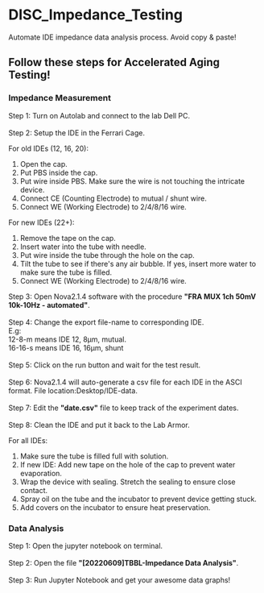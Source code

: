 # DISC_Impedance_Testing
Automate IDE impedance data analysis process. Avoid copy &amp; paste!

## Follow these steps for Accelerated Aging Testing!
### Impedance Measurement
Step 1: Turn on Autolab and connect to the lab Dell PC. <br /><br />
Step 2: Setup the IDE in the Ferrari Cage. <br />

For old IDEs (12, 16, 20):<br />
1) Open the cap.<br /> 
2) Put PBS inside the cap.<br /> 
3) Put wire inside PBS. Make sure the wire is not touching the intricate device.<br /> 
4) Connect CE (Counting Electrode) to mutual / shunt wire.<br /> 
5) Connect WE (Working Electrode) to 2/4/8/16 wire.<br /> 

For new IDEs (22+):<br />
1) Remove the tape on the cap. <br /> 
2) Insert water into the tube with needle.<br /> 
3) Put wire inside the tube through the hole on the cap.<br /> 
4) Tilt the tube to see if there's any air bubble. If yes, insert more water to make sure the tube is filled. <br /> 
5) Connect WE (Working Electrode) to 2/4/8/16 wire.<br /> 

Step 3: Open Nova2.1.4 software with the procedure **"FRA MUX 1ch 50mV 10k-10Hz - automated"**. <br /><br />
Step 4: Change the export file-name to corresponding IDE. <br /> E.g: <br />12-8-m means IDE 12, 8µm, mutual. <br /> 16-16-s means IDE 16, 16µm, shunt <br /><br />
Step 5: Click on the run button and wait for the test result.<br /><br />
Step 6: Nova2.1.4 will auto-generate a csv file for each IDE in the ASCI format. File location:Desktop/IDE-data. <br /><br />
Step 7: Edit the **"date.csv"** file to keep track of the experiment dates. <br /><br />
Step 8: Clean the IDE and put it back to the Lab Armor. <br />

For all IDEs:<br />
1) Make sure the tube is filled full with solution.<br />
2) If new IDE: Add new tape on the hole of the cap to prevent water evaporation.
3) Wrap the device with sealing. Stretch the sealing to ensure close contact. 
4) Spray oil on the tube and the incubator to prevent device getting stuck. 
5) Add covers on the incubator to ensure heat preservation.


### Data Analysis 
Step 1: Open the jupyter notebook on terminal. <br /><br />
Step 2: Open the file **"[20220609]TBBL-Impedance Data Analysis"**.  <br /><br />
Step 3: Run Jupyter Notebook and get your awesome data graphs!
